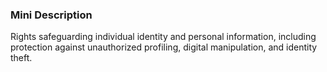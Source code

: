 ### Mini Description

Rights safeguarding individual identity and personal information, including protection against unauthorized profiling, digital manipulation, and identity theft.
